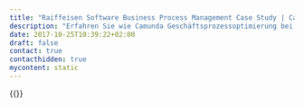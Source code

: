 ```yaml
---
title: "Raiffeisen Software Business Process Management Case Study | Camunda BPM"
description: "Erfahren Sie wie Camunda Geschäftsprozessoptimierung bei Raiffeisen Software Solutions zum Erfolg beigetragen hat. Camunda ist der Marktführer für Workflow-Automatisierung und Geschäftsprozessmanagement. Holen Sie sich heute Ihre 30-Tage-Testversion."
date: 2017-10-25T10:39:22+02:00
draft: false
contact: true
contacthidden: true
mycontent: static
---
```

{{<case-study-single
company="Raiffeisen Software GmbH"
companydescription="<p>Raiffeisen Solution zählt zu den größten IT Dienstleistern in Österreich. Wir nutzen über 40 Jahre Erfahrung für die Raiffeisen Bankengruppe zum Vorteil unserer Kunden. Daher setzen führende Unternehmen mit komplexen Aufgabenstellungen und hohen Qualitätsansprüchen auf uns. Wir sind national und international, in unterschiedlichen Branchen und mehreren Marktsegmenten tätig.</p>"
customerquote="<p><q>Wir haben uns für Camunda BPM als leichtgewichtiges Produkt entschieden, bei dem wir dank Verfügbarkeit des Quellcodes auch bedarfsbezogene Erweiterungen vornehmen können. Außerdem wird unsere Systemarchitektur (Java EE und vorhandene Application Server) unterstützt, und wir können Camunda BPM mit geringen Auswirkungen auf bestehende Anwendungsprogramme nutzen. Die Unterstützung von BPMN 2.0 und das Know-how der Firma Camunda (kommerzieller Support und kompetente Ansprechpartner zu BPM) waren weitere Argumente für den Einsatz von Camunda BPM.</q></p>-Hermann Lischka, Architekturmanagement"
teaser=""
usecase=""
videolink=""
logo="//images.ctfassets.net/vpidbgnakfvf/NyprNYeICIUowYcmcCmmM/ddc321264de77b955aace5815f52e5a1/rv-versicherung.svg"
pdf=""
thumbnail="">}}